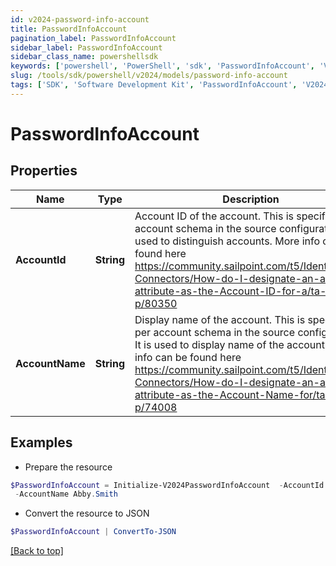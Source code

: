 ```yaml
---
id: v2024-password-info-account
title: PasswordInfoAccount
pagination_label: PasswordInfoAccount
sidebar_label: PasswordInfoAccount
sidebar_class_name: powershellsdk
keywords: ['powershell', 'PowerShell', 'sdk', 'PasswordInfoAccount', 'V2024PasswordInfoAccount'] 
slug: /tools/sdk/powershell/v2024/models/password-info-account
tags: ['SDK', 'Software Development Kit', 'PasswordInfoAccount', 'V2024PasswordInfoAccount']
---
```



# PasswordInfoAccount

## Properties

Name | Type | Description | Notes
------------ | ------------- | ------------- | -------------
**AccountId** | **String** | Account ID of the account. This is specified per account schema in the source configuration. It is used to distinguish accounts. More info can be found here https://community.sailpoint.com/t5/IdentityNow-Connectors/How-do-I-designate-an-account-attribute-as-the-Account-ID-for-a/ta-p/80350 | [optional] 
**AccountName** | **String** | Display name of the account. This is specified per account schema in the source configuration. It is used to display name of the account. More info can be found here https://community.sailpoint.com/t5/IdentityNow-Connectors/How-do-I-designate-an-account-attribute-as-the-Account-Name-for/ta-p/74008 | [optional] 

## Examples

- Prepare the resource
```powershell
$PasswordInfoAccount = Initialize-V2024PasswordInfoAccount  -AccountId CN=Abby Smith,OU=Austin,OU=Americas,OU=Demo,DC=seri,DC=acme,DC=com `
 -AccountName Abby.Smith
```

- Convert the resource to JSON
```powershell
$PasswordInfoAccount | ConvertTo-JSON
```


[[Back to top]](#) 


